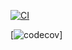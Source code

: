 [![CI](https://github.com/PMateo0/Pokemon_api/actions/workflows/CI.yml/badge.svg)](https://github.com/PMateo0/Pokemon_api/actions/workflows/CI.yml)

[![codecov](https://codecov.io/gh/PMateo0/Pokemon_api/graph/badge.svg?token=965V01ZSMR)]
